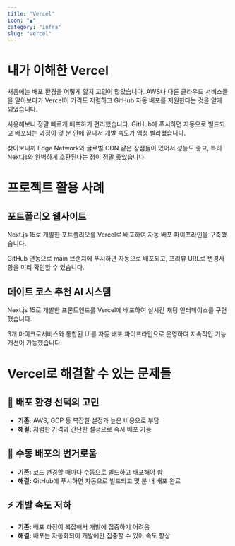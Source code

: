 ```yaml
---
title: "Vercel"
icon: "▲"
category: "infra"
slug: "vercel"
---
```


# 내가 이해한 Vercel

처음에는 배포 환경을 어떻게 할지 고민이 많았습니다. AWS나 다른 클라우드 서비스들을 알아보다가 Vercel이 가격도 저렴하고 GitHub 자동 배포를 지원한다는 것을 알게 되었습니다.

사용해보니 정말 빠르게 배포하기 편리했습니다. GitHub에 푸시하면 자동으로 빌드되고 배포되는 과정이 몇 분 안에 끝나서 개발 속도가 엄청 빨라졌습니다.

찾아보니까 Edge Network와 글로벌 CDN 같은 장점들이 있어서 성능도 좋고, 특히 Next.js와 완벽하게 호환된다는 점이 정말 좋았습니다.

# 프로젝트 활용 사례

## 포트폴리오 웹사이트
Next.js 15로 개발한 포트폴리오를 Vercel로 배포하여 자동 배포 파이프라인을 구축했습니다.

GitHub 연동으로 main 브랜치에 푸시하면 자동으로 배포되고, 프리뷰 URL로 변경사항을 미리 확인할 수 있습니다.

## 데이트 코스 추천 AI 시스템
Next.js 15로 개발한 프론트엔드를 Vercel에 배포하여 실시간 채팅 인터페이스를 구현했습니다.

3개 마이크로서비스와 통합된 UI를 자동 배포 파이프라인으로 운영하여 지속적인 기능 개선이 가능했습니다.

# Vercel로 해결할 수 있는 문제들

## 🤔 배포 환경 선택의 고민
- **기존:** AWS, GCP 등 복잡한 설정과 높은 비용으로 부담
- **해결:** 저렴한 가격과 간단한 설정으로 즉시 배포 가능

## 🔧 수동 배포의 번거로움
- **기존:** 코드 변경할 때마다 수동으로 빌드하고 배포해야 함
- **해결:** GitHub에 푸시하면 자동으로 빌드되고 몇 분 내 배포 완료

## ⚡ 개발 속도 저하
- **기존:** 배포 과정이 복잡해서 개발에 집중하기 어려움
- **해결:** 배포는 자동화되어 개발에만 집중할 수 있어 속도 향상
